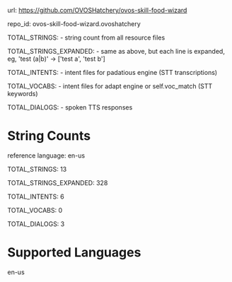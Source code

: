 
url: https://github.com/OVOSHatchery/ovos-skill-food-wizard

repo_id: ovos-skill-food-wizard.ovoshatchery

TOTAL_STRINGS:  - string count from all resource files

TOTAL_STRINGS_EXPANDED: - same as above, but each line is expanded, eg, 'test (a|b)' -> ['test a', 'test b']

TOTAL_INTENTS: - intent files for padatious engine (STT transcriptions)

TOTAL_VOCABS: - intent files for adapt engine or self.voc_match (STT keywords)

TOTAL_DIALOGS: - spoken TTS responses


# String Counts

reference language: en-us

TOTAL_STRINGS: 13  

TOTAL_STRINGS_EXPANDED: 328  

TOTAL_INTENTS: 6  

TOTAL_VOCABS: 0  

TOTAL_DIALOGS: 3  

# Supported Languages

en-us
